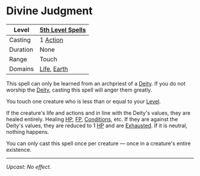 # Divine Judgment

| Level    | [5th Level Spells](5th%20Level%20Spells.md)                                    |
| -------- | ------------------------------------------------------------------------------ |
| Casting  | 1 [Action](../../../../Game%20Procedures/Core%20Procedures/Action.md)          |
| Duration | None                                                                           |
| Range    | Touch                                                                          |
| Domains  | [Life](../../Spell%20Domains/Life.md), [Earth](../../Spell%20Domains/Earth.md) |

This spell can only be learned from an archpriest of a [Deity](../../../Deities.md). If you do not worship the [Deity](../../../Deities.md), casting this spell will anger them greatly.

You touch one creature who is less than or equal to your [Level](../../../../Player%20Characters/Derived%20Statistics/Level.md).

If the creature's life and actions and in line with the Deity's values, they are healed entirely. Healing [HP](../../../../Player%20Characters/Derived%20Statistics/Health%20Points.md), [FP](../../../../Player%20Characters/Derived%20Statistics/Fatigue%20Points.md), [Conditions](../../../../Game%20Procedures/Conditions/{Conditions}.md), etc. If they are against the Deity's values, they are reduced to 1 [HP](../../../../Player%20Characters/Derived%20Statistics/Health%20Points.md) and are [Exhausted](../../../../Game%20Procedures/Conditions/Exhausted.md). If it is neutral, nothing happens.

You can only cast this spell once per creature — once in a creature's entire existence.

---
*Upcast: No effect.*
